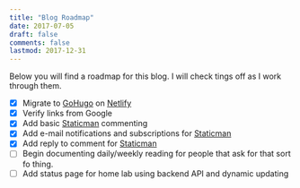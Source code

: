 ```yaml
---
title: "Blog Roadmap"
date: 2017-07-05
draft: false
comments: false
lastmod: 2017-12-31
---
```


Below you will find a roadmap for this blog.  I will check tings off as I work through them.

*[x] Migrate to [GoHugo](http://gohugo.io/) on [Netlify](https://www.netlify.com/)
*[x] Verify links from Google
*[x] Add basic [Staticman](https://staticman.net/) commenting
*[x] Add e-mail notifications and subscriptions for [Staticman](https://staticman.net/)
*[x] Add reply to comment for [Staticman](https://staticman.net/)
*[ ] Begin documenting daily/weekly reading for people that ask for that sort fo thing.
*[ ] Add status page for home lab using backend API and dynamic updating